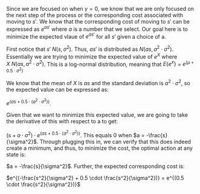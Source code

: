 Since we are focused on when $\gamma = 0$, we know that we are only focused on the next step of the process or the corresponding cost associated with moving to $s'$. We know that the corresponding cost of moving to $s'$ can be expressed as $e^{as'}$ where $a$ is a number that we select. Our goal here is to minimize the expected vlaue of $e^{as'}$ for all $s'$ given a choice of a.

First notice that $s' ~ N(s, \sigma^{2})$. Thus, $as'$ is distributed as $N(as, a^2 \cdot \sigma^{2})$. Essentially we are trying to minimize the expected value of $e^X$ where $X ~ N(as, a^2 \cdot \sigma^{2})$. This is a log-normal distribution, meaning that $E\{e^x\}$ = $e^{(\mu + 0.5 \cdot \sigma^{2})}$

We know that the mean of $X$ is $as$ and the standard deviation is $a^2 \cdot \sigma^{2}$, so the expected value can be expressed as:

$e^{(as + 0.5 \cdot (a^2 \cdot \sigma^{2}))}$. 

Given that we want to minimize this expected value, we are going to take the derivative of this with respect to a to get:

$(s + a \cdot \sigma^{2}) \cdot e^{(as + 0.5 \cdot (a^2 \cdot \sigma^{2}))}$. This equals 0 when $a = -\frac{s}{\sigma^2}$. Through plugging this in, we can verify that this does indeed create a minimum, and thus, to minimize the cost, the optimal action at any state is:

$a = -\frac{s}{\sigma^2}$. Further, the expected corresponding cost is:

$e^{(-\frac{s^2}{\sigma^2} + 0.5 \cdot \frac{s^2}{\sigma^2})} = e^{(0.5 \cdot \frac{s^2}{\sigma^2})}$